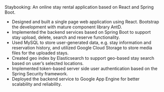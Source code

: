 Staybooking: An online stay rental application based on React and Spring Boot.
 - Designed and built a single page web application using React. Bootstrap the development with mature component library AntD.
 - Implemented the backend services based on Spring Boot to support stay upload, delete, search and reserve functionality.
 - Used MySQL to store user-generated data, e.g. stay information and reservation history, and utilized Google Cloud Storage to store media files for the uploaded stays.
 - Created geo index by Elasticsearch to support geo-based stay search based on user’s selected locations.
 - Implemented token-based server side user authentication based on the Spring Security framework. 
 - Deployed the backend service to Google App Engine for better scalability and reliability.
